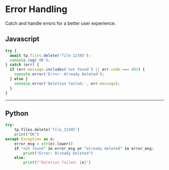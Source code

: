 # Error Handling
Catch and handle errors for a better user experience.

## Javascript

```js
try {
  await tp.files.delete('file_12345');
  console.log('OK');
} catch (err) {
  if (err.message.includes('not found') || err.code === 401) {
    console.error('Error: Already Deleted');
  } else {
    console.error('Deletion failed:', err.message);
  }
}

```

-----

## Python

```python
try:
    tp.files.delete('file_12345')
    print("OK")
except Exception as e:
    error_msg = str(e).lower()
    if "not found" in error_msg or "already deleted" in error_msg:
        print("Error: Already Deleted")
    else:
        print(f"Deletion failed: {e}")

```